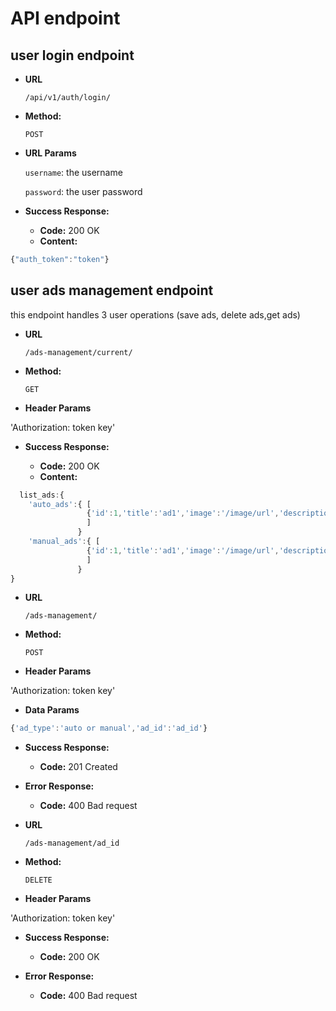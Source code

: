 # API endpoint #

**user login endpoint**
----

* **URL**

  `/api/v1/auth/login/`

* **Method:**

  `POST`

*  **URL Params**

   `username`: the username

   `password`: the user password


* **Success Response:**

  * **Code:** 200 OK <br />
  * **Content:**

```javascript
{"auth_token":"token"}
```

**user ads management endpoint**
----
this endpoint handles 3 user operations (save ads, delete ads,get ads)

* **URL**

  `/ads-management/current/`

* **Method:**

  `GET`

*  **Header Params**

  'Authorization: token key'


* **Success Response:**

  * **Code:** 200 OK <br />
  * **Content:**

```javascript
  list_ads:{
    'auto_ads':{ [
                 {'id':1,'title':'ad1','image':'/image/url','description':'desc'}
                 ]
               }
    'manual_ads':{ [
                 {'id':1,'title':'ad1','image':'/image/url','description':'desc'}
                 ]
               }
}
```

* **URL**

  `/ads-management/`

* **Method:**

  `POST`

*  **Header Params**

  'Authorization: token key'

*  **Data Params**

  ```javascript
{'ad_type':'auto or manual','ad_id':'ad_id'}
```

* **Success Response:**

  * **Code:** 201 Created <br />

* **Error Response:**

  * **Code:** 400 Bad request <br />

* **URL**

  `/ads-management/ad_id`

* **Method:**

  `DELETE`

*  **Header Params**

  'Authorization: token key'


* **Success Response:**

  * **Code:** 200 OK <br />

* **Error Response:**

  * **Code:** 400 Bad request <br />